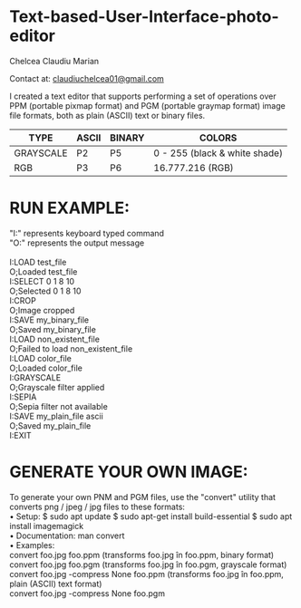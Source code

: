 # Text-based-User-Interface-photo-editor

Chelcea Claudiu Marian

Contact at: claudiuchelcea01@gmail.com

I created a text editor that supports performing a set of operations over PPM (portable pixmap format) and PGM (portable graymap format) image file formats, both as plain (ASCII) text or binary files.

|        TYPE        |        ASCII        |        BINARY       |               COLORS                |
| ------------------ | ------------------- | ------------------- | ----------------------------------- |
|      GRAYSCALE     |         P2          |         P5          |    0 - 255 (black & white shade)    |
|      RGB           |         P3          |         P6          |            16.777.216 (RGB)         |


# RUN EXAMPLE: 
"I:" represents keyboard typed command <br>
"O:" represents the output message<br><br>
I:LOAD test_file  <br/>
O;Loaded test_file <br/>
I:SELECT 0 1 8 10 <br/>
O;Selected 0 1 8 10 <br/>
I:CROP<br/>
O;Image cropped<br/>
I:SAVE my_binary_file<br/>
O;Saved my_binary_file<br/>
I:LOAD non_existent_file<br/>
O;Failed to load non_existent_file<br/>
I:LOAD color_file<br/>
O;Loaded color_file<br/>
I:GRAYSCALE<br/>
O;Grayscale filter applied<br/>
I:SEPIA<br/>
O;Sepia filter not available<br/>
I:SAVE my_plain_file ascii<br/>
O;Saved my_plain_file<br/>
I:EXIT<br/>

# GENERATE YOUR OWN IMAGE:
To generate your own PNM and PGM files, use the "convert" utility that converts png / jpeg / jpg files to these formats:<br/>
• Setup: 
$ sudo apt update 
$ sudo apt-get install build-essential
$ sudo apt install imagemagick<br/>
• Documentation: man convert<br/>
• Examples:<br/>
    convert foo.jpg foo.ppm (transforms foo.jpg în foo.ppm, binary format)<br/>
    convert foo.jpg foo.pgm (transforms foo.jpg în foo.pgm, grayscale format)<br/>
    convert foo.jpg -compress None foo.ppm (transforms foo.jpg în foo.ppm, plain (ASCII) text format)<br/>
    convert foo.jpg -compress None foo.pgm<br/>
